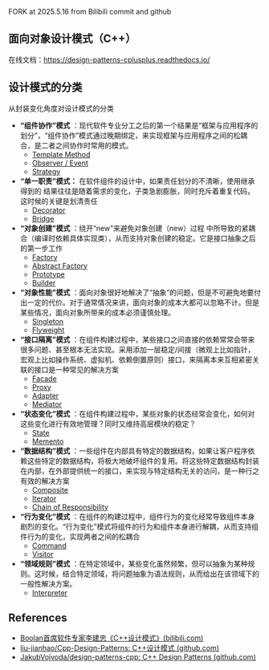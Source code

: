 FORK at 2025.5.16 from Bilibili commit and github
## 面向对象设计模式（C++）

在线文档：https://design-patterns-cplusplus.readthedocs.io/

## 设计模式的分类

从封装变化角度对设计模式的分类

* **“组件协作”模式** ：现代软件专业分工之后的第一个结果是“框架与应用程序的划分”，“组件协作”模式通过晚期绑定，来实现框架与应用程序之间的松耦合，是二者之间协作时常用的模式。
  * [Template Method](https://github.com/chouxianyu/design-patterns-cpp/blob/master/docs/TemplateMethod.md)
  * [Observer / Event](https://github.com/chouxianyu/design-patterns-cpp/blob/master/docs/Observer.md)
  * [Strategy](https://github.com/chouxianyu/design-patterns-cpp/blob/master/docs/Strategy.md)
* **“单一职责”模式：** 在软件组件的设计中，如果责任划分的不清晰，使用继承得到的 结果往往是随着需求的变化，子类急剧膨胀，同时充斥着重复代码， 这时候的关键是划清责任
  * [Decorator](https://github.com/chouxianyu/design-patterns-cpp/blob/master/docs/Decorator.md)
  * [Bridge](https://github.com/chouxianyu/design-patterns-cpp/blob/master/docs/Bridge.md)
* **“对象创建”模式** ：绕开“new”来避免对象创建（new）过程 中所导致的紧耦合（编译时依赖具体实现类），从而支持对象创建的稳定。它是接口抽象之后的第一步工作
  * [Factory](https://github.com/chouxianyu/design-patterns-cpp/blob/master/docs/Factory.md)
  * [Abstract Factory](https://github.com/chouxianyu/design-patterns-cpp/blob/master/docs/AbstractFactory.md)
  * [Prototype](https://github.com/chouxianyu/design-patterns-cpp/blob/master/docs/Prototype.md)
  * [Builder](https://github.com/chouxianyu/design-patterns-cpp/blob/master/docs/Bulider.md)
* **“对象性能”模式** ：面向对象很好地解决了“抽象”的问题，但是不可避免地要付出一定的代价。对于通常情况来讲，面向对象的成本大都可以忽略不计。但是某些情况，面向对象所带来的成本必须谨慎处理。
  * [Singleton](https://github.com/chouxianyu/design-patterns-cpp/blob/master/docs/Singleton.md)
  * [Flyweight](https://github.com/chouxianyu/design-patterns-cpp/blob/master/docs/Flyweight.md)
* **“接口隔离”模式** ：在组件构建过程中，某些接口之间直接的依赖常常会带来很多问题、甚至根本无法实现。采用添加一层稳定/间接（微观上比如指针，宏观上比如操作系统、虚拟机、依赖倒置原则）接口，来隔离本来互相紧密关联的接口是一种常见的解决方案
  * [Facade](https://github.com/chouxianyu/design-patterns-cpp/blob/master/docs/Facade.md)
  * [Proxy](https://github.com/chouxianyu/design-patterns-cpp/blob/master/docs/Proxy.md)
  * [Adapter](https://github.com/chouxianyu/design-patterns-cpp/blob/master/docs/Adapter.md)
  * [Mediator](https://github.com/chouxianyu/design-patterns-cpp/blob/master/docs/Mediator.md)
* **“状态变化”模式** ：在组件构建过程中，某些对象的状态经常会变化，如何对这些变化进行有效地管理？同时又维持高层模块的稳定？
  * [State](https://github.com/chouxianyu/design-patterns-cpp/blob/master/docs/State.md)
  * [Memento](https://github.com/chouxianyu/design-patterns-cpp/blob/master/docs/Memento.md)
* **“数据结构”模式** ：一些组件在内部具有特定的数据结构，如果让客户程序依赖这些特定的数据结构，将极大地破坏组件的复用。将这些特定数据结构封装在内部，在外部提供统一的接口，来实现与特定结构无关的访问，是一种行之有效的解决方案
  * [Composite](https://github.com/chouxianyu/design-patterns-cpp/blob/master/docs/Composite.md)
  * [Iterator](https://github.com/chouxianyu/design-patterns-cpp/blob/master/docs/Iterator.md)
  * [Chain of Responsibility](https://github.com/chouxianyu/design-patterns-cpp/blob/master/docs/ChainOfResponsibility.md)
* **“行为变化”模式** ：在组件的构建过程中，组件行为的变化经常导致组件本身剧烈的变化。“行为变化”模式将组件的行为和组件本身进行解耦，从而支持组件行为的变化，实现两者之间的松耦合
  * [Command](https://github.com/chouxianyu/design-patterns-cpp/blob/master/docs/Command.md)
  * [Visitor](https://github.com/chouxianyu/design-patterns-cpp/blob/master/docs/Visitor.md)
* **“领域规则”模式** ：在特定领域中，某些变化虽然频繁，但可以抽象为某种规则。这时候，结合特定领域，将问题抽象为语法规则，从而给出在该领域下的一般性解决方案。
  * [Interpreter](https://github.com/chouxianyu/design-patterns-cpp/blob/master/docs/Interpreter.md)


## References

- [Boolan首席软件专家李建忠《C++设计模式》(bilibili.com)](https://space.bilibili.com/34814155/channel/collectiondetail?sid=476629)
- [liu-jianhao/Cpp-Design-Patterns: C++设计模式 (github.com)](https://github.com/liu-jianhao/Cpp-Design-Patterns)
- [JakubVojvoda/design-patterns-cpp: C++ Design Patterns (github.com)](https://github.com/JakubVojvoda/design-patterns-cpp)
